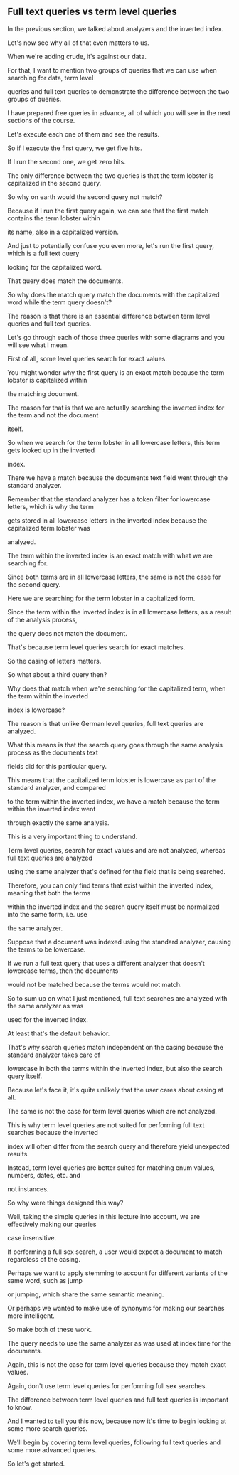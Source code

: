 ## Full text queries vs term level queries

In the previous section, we talked about analyzers and the inverted index.

Let's now see why all of that even matters to us.

When we're adding crude, it's against our data.

For that, I want to mention two groups of queries that we can use when searching for data, term level

queries and full text queries to demonstrate the difference between the two groups of queries.

I have prepared free queries in advance, all of which you will see in the next sections of the course.

Let's execute each one of them and see the results.

So if I execute the first query, we get five hits.

If I run the second one, we get zero hits.

The only difference between the two queries is that the term lobster is capitalized in the second query.

So why on earth would the second query not match?

Because if I run the first query again, we can see that the first match contains the term lobster within

its name, also in a capitalized version.

And just to potentially confuse you even more, let's run the first query, which is a full text query

looking for the capitalized word.

That query does match the documents.

So why does the match query match the documents with the capitalized word while the term query doesn't?

The reason is that there is an essential difference between term level queries and full text queries.

Let's go through each of those three queries with some diagrams and you will see what I mean.

First of all, some level queries search for exact values.

You might wonder why the first query is an exact match because the term lobster is capitalized within

the matching document.

The reason for that is that we are actually searching the inverted index for the term and not the document

itself.

So when we search for the term lobster in all lowercase letters, this term gets looked up in the inverted

index.

There we have a match because the documents text field went through the standard analyzer.

Remember that the standard analyzer has a token filter for lowercase letters, which is why the term

gets stored in all lowercase letters in the inverted index because the capitalized term lobster was

analyzed.

The term within the inverted index is an exact match with what we are searching for.

Since both terms are in all lowercase letters, the same is not the case for the second query.

Here we are searching for the term lobster in a capitalized form.

Since the term within the inverted index is in all lowercase letters, as a result of the analysis process,

the query does not match the document.

That's because term level queries search for exact matches.

So the casing of letters matters.

So what about a third query then?

Why does that match when we're searching for the capitalized term, when the term within the inverted

index is lowercase?

The reason is that unlike German level queries, full text queries are analyzed.

What this means is that the search query goes through the same analysis process as the documents text

fields did for this particular query.

This means that the capitalized term lobster is lowercase as part of the standard analyzer, and compared

to the term within the inverted index, we have a match because the term within the inverted index went

through exactly the same analysis.

This is a very important thing to understand.

Term level queries, search for exact values and are not analyzed, whereas full text queries are analyzed

using the same analyzer that's defined for the field that is being searched.

Therefore, you can only find terms that exist within the inverted index, meaning that both the terms

within the inverted index and the search query itself must be normalized into the same form, i.e. use

the same analyzer.

Suppose that a document was indexed using the standard analyzer, causing the terms to be lowercase.

If we run a full text query that uses a different analyzer that doesn't lowercase terms, then the documents

would not be matched because the terms would not match.

So to sum up on what I just mentioned, full text searches are analyzed with the same analyzer as was

used for the inverted index.

At least that's the default behavior.

That's why search queries match independent on the casing because the standard analyzer takes care of

lowercase in both the terms within the inverted index, but also the search query itself.

Because let's face it, it's quite unlikely that the user cares about casing at all.

The same is not the case for term level queries which are not analyzed.

This is why term level queries are not suited for performing full text searches because the inverted

index will often differ from the search query and therefore yield unexpected results.

Instead, term level queries are better suited for matching enum values, numbers, dates, etc. and

not instances.

So why were things designed this way?

Well, taking the simple queries in this lecture into account, we are effectively making our queries

case insensitive.

If performing a full sex search, a user would expect a document to match regardless of the casing.

Perhaps we want to apply stemming to account for different variants of the same word, such as jump

or jumping, which share the same semantic meaning.

Or perhaps we wanted to make use of synonyms for making our searches more intelligent.

So make both of these work.

The query needs to use the same analyzer as was used at index time for the documents.

Again, this is not the case for term level queries because they match exact values.

Again, don't use term level queries for performing full sex searches.

The difference between term level queries and full text queries is important to know.

And I wanted to tell you this now, because now it's time to begin looking at some more search queries.

We'll begin by covering term level queries, following full text queries and some more advanced queries.

So let's get started.

